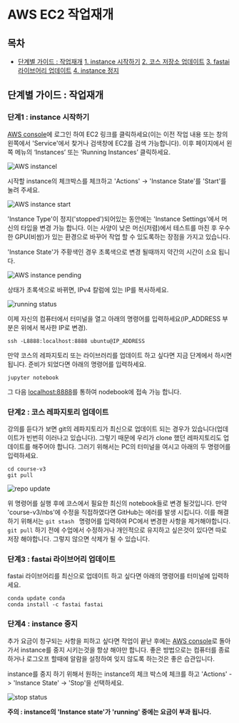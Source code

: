 ﻿# AWS EC2 작업재개

## 목차

- [단계별 가이드 : 작업재개](#stepbystep)
 [1. instance 시작하기](#startinginstance)
 [2. 코스 저장소 업데이트](#updaterepo)
 [3. fastai 라이브어리 업데이트](#updatefastai)
 [4. instance 정지](#stoppinginstance)


## 단계별 가이드 : 작업재개<span id="stepbystep"></span>

### 단계1 : instance 시작하기<span id="startinginstance"></span>
[AWS console](https://aws.amazon.com/console/)에 로그인 하여 EC2 링크를 클릭하세요(이는 이전 작업 내용 또는 창의 왼쪽에서 'Service'에서 찾거나 검색창에 EC2를 검색 가능합니다).  이후 페이지에서 왼쪽 메뉴의 ‘Instances’ 또는 ‘Running Instances’  클릭하세요.

![AWS instancel](https://course.fast.ai/images/aws/instance.png)

시작할 instance의 체크박스를 체크하고 'Actions' -> 'Instance State'를 'Start'를 눌려 주세요.

![AWS instance start](https://course.fast.ai/images/aws/start.png)

'Instance Type'이 정지('stopped')되어있는 동안에는 'Instance Settings'에서 머신의 타입을 변경 가능 합니다. 이는 사양이 낮은 머신(저렴)에서 테스트를 마친 후 우수한 GPU(비쌈)가 있는 환경으로 바꾸어 작업 할 수 있도록하는 장점을 가지고 있습니다.

'Instance State'가 주황색인 경우 초록색으로 변경 될때까지 약간의 시간이 소요 됩니다.

![AWS instance pending](https://course.fast.ai/images/aws/pending.png)


상태가 초록색으로 바뀌면, IPv4 칼럼에 있는 IP를 복사하세요.

![running status](https://course.fast.ai/images/aws/pubdns.png)

이제 자신의 컴퓨터에서 터미널을 열고 아래의 명령어를 입력하세요(IP_ADDRESS 부분은 위에서 복사한 IP로 변경).
```
ssh -L8888:localhost:8888 ubuntu@IP_ADDRESS
```
만약 코스의 레파지토리 또는 라이브러리를 업데이트 하고 싶다면 지금 단계에서 하시면 됩니다. 준비가 되었다면 아래의 명령어를 입력하세요. 
```
jupyter notebook
```
그 다음 [localhost:8888](http://localhost:8888/)를 통하여 nodebook에 접속 가능 합니다.

### 단계2 : 코스 레파지토리 업데이트<span id="updaterepo"></span>
강의를 듣다가 보면 git의 레파지토리가 최신으로 업데이트 되는 경우가 있습니다(업데이트가 빈번히 이러나고 있습니다). 그렇기 때문에 우리가 clone 했던 레파지토리도 업데이트를 해주어야 합니다. 그러기 위해서는 PC의 터미널을 여시고 아래의 두 명령어를 입력하세요.
 ```
cd course-v3
git pull
```

![repo update](https://course.fast.ai/images/gradient/update.png)

위 명령어를 실행 후에 코스에서 필요한 최신의 notebook들로 변경 될것입니다. 만약 'course-v3/nbs'에 수정을 직접하였다면 GitHub는 에러를 발생 시킵니다. 이를 해결하기 위해서는 ``git stash `` 명령어를 입력하여 PC에서 변경한 사항을 제거해야합니다. `` git pull`` 하기 전에 수업에서 수정하거나 개인적으로 유지하고 싶은것이 있다면 따로 저장 해야합니다. 그렇지 않으면 삭제가 될 수 있습니다. 

### 단계3 : fastai 라이브어리 업데이트<span id="updatefastai"></span>
fastai 라이브어리를 최신으로 업데이트 하고 싶다면 아래의 명령어를 터미널에 입력하세요.
```
conda update conda
conda install -c fastai fastai
```



### 단계4 : instance 중지<span id="stoppinginstance"></span>

추가 요금이 청구되는 사항을 피하고 싶다면 작업이 끝난 후에는 [AWS console](https://us-west-2.console.aws.amazon.com/ec2)로 돌아가서 instance를 중지 시키는것을 항상 해야만 합니다.  좋은 방법으로는 컴퓨터를 종료하거나 로그오프 할때에 알람을 설정하여 잊지 않도록 하는것은 좋은 습관입니다.

instance를 중지 하기 위해서 원하는 instance의 체크 박스에 체크를 하고 'Actions' -> 'Instance State' -> 'Stop'을 선택하세요. 

![stop status](https://course.fast.ai/images/aws/stop.png)

**주의 : instance의 'Instance state'가 'running' 중에는 요금이 부과 됩니다.**
